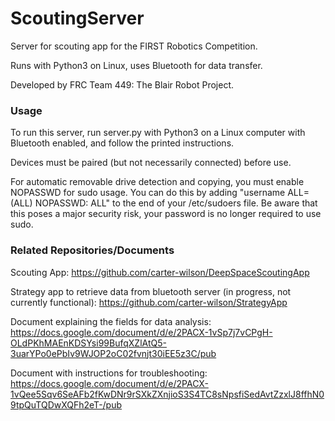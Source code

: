 # ScoutingServer
Server for scouting app for the FIRST Robotics Competition.

Runs with Python3 on Linux, uses Bluetooth for data transfer.

Developed by FRC Team 449: The Blair Robot Project.

### Usage

To run this server, run server.py with Python3 on a Linux computer with Bluetooth enabled, and follow the printed instructions.

Devices must be paired (but not necessarily connected) before use.

For automatic removable drive detection and copying, you must enable NOPASSWD for sudo usage. You can do this by adding "username ALL=(ALL) NOPASSWD: ALL" to the end of your /etc/sudoers file. Be aware that this poses a major security risk, your password is no longer required to use sudo.  

### Related Repositories/Documents

Scouting App: https://github.com/carter-wilson/DeepSpaceScoutingApp

Strategy app to retrieve data from bluetooth server (in progress, not currently functional): https://github.com/carter-wilson/StrategyApp

Document explaining the fields for data analysis: https://docs.google.com/document/d/e/2PACX-1vSp7j7vCPgH-OLdPKhMAEnKDSYsi99BufqXZlAtQ5-3uarYPo0ePbIv9WJOP2oC02fvnjt30iEE5z3C/pub

Document with instructions for troubleshooting: https://docs.google.com/document/d/e/2PACX-1vQee5Sqv6SeAFb2fKwDNr9rSXkZXnjioS3S4TC8sNpsfiSedAvtZzxlJ8ffhN09tpQuTQDwXQFh2eT-/pub
